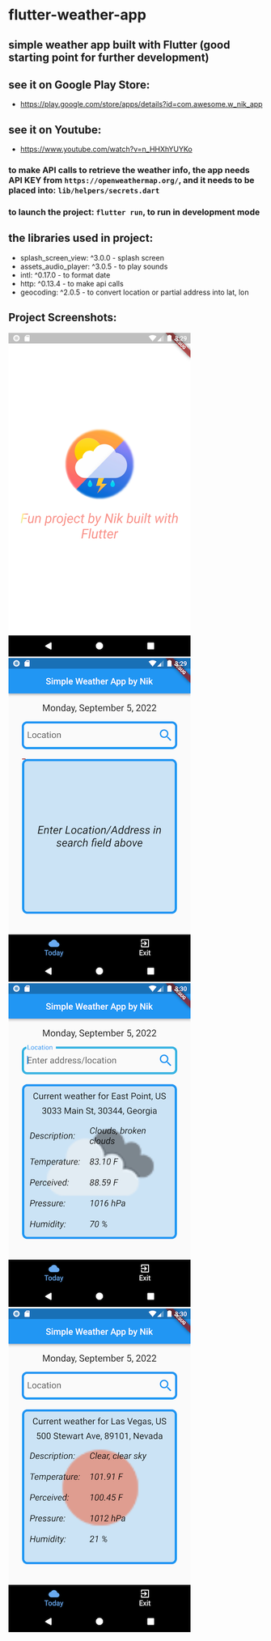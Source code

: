 # flutter-weather-app

## simple weather app built with Flutter (good starting point for further development)

## see it on Google Play Store:
* https://play.google.com/store/apps/details?id=com.awesome.w_nik_app

## see it on Youtube:
* https://www.youtube.com/watch?v=n_HHXhYUYKo

### to make API calls to retrieve the weather info, the app needs API KEY from `https://openweathermap.org/`, and it needs to be placed into: `lib/helpers/secrets.dart`

### to launch the project: `flutter run`, to run in development mode

## the libraries used in project:
* splash_screen_view: ^3.0.0 - splash screen
* assets_audio_player: ^3.0.5 - to play sounds
* intl: ^0.17.0 - to format date
* http: ^0.13.4 - to make api calls
* geocoding: ^2.0.5 - to convert location or partial address into lat, lon

## Project Screenshots:
![screenshot 1](screenshots/screenshot1.png "project screenshot")
![screenshot 2](screenshots/screenshot2.png "project screenshot")
![screenshot 3](screenshots/screenshot3.png "project screenshot")
![screenshot 3](screenshots/screenshot4.png "project screenshot")

